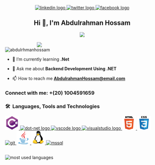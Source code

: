 
<div align="center">
  <a href="https://www.linkedin.com/in/abdulrahman-hossam-0ba758285/" target="_blank">
    <img src="https://img.shields.io/static/v1?message=LinkedIn&logo=linkedin&label=&color=0077B5&logoColor=white&labelColor=&style=for-the-badge" height="25" alt="linkedin logo"  />
  </a>
  <a href="https://twitter.com/Abdelra75917967" target="_blank">
    <img src="https://img.shields.io/static/v1?message=Twitter&logo=twitter&label=&color=1DA1F2&logoColor=white&labelColor=&style=for-the-badge" height="25" alt="twitter logo"  />
  </a>
  <a href="https://www.facebook.com/profile.php?id=100095419112419" target="_blank">
    <img src="https://img.shields.io/static/v1?message=Facebook&logo=facebook&label=&color=1877F2&logoColor=white&labelColor=&style=for-the-badge" height="25" alt="facebook logo"  />
  </a>
</div>

###
<h2 align="center" >Hi 👋, I'm Abdulrahman Hossam</h1>
<p align="center">
  <a href="https://github.com/DenverCoder1/readme-typing-svg"><img src="https://readme-typing-svg.herokuapp.com/?lines=Backend-Developer%20.NET%20;Always%20learning%20new%20things&font=Fira%20Code&center=true&width=440&height=45&color=9932cc&vCenter=true&size=22"></a>
</p> 
<img align="right" alt"Coding" width="400" src="https://cdn.dribbble.com/users/1162077/screenshots/3848914/programmer.gif">

<p align="left"> <img src="https://komarev.com/ghpvc/?username=abdulrhmanhossam&label=Profile%20views&color=0e75b6&style=flat" alt="abdulrhmanhossam" /> </p>

- 🌱 I’m currently learning **.Net**

- 💬 Ask me about **Backend Development Using .NET**

- 📫 How to reach me **AbdulrahmanHossam@email.com**

<h3 align="left">Connect with me: +(20) 1004591659</h3>

<p align="left">
  
</p>
<h3 align="left"> 🛠 &nbsp;Languages, Tools and Technologies</h3>
<p align="left"> 
  <a href="https://www.w3schools.com/cs/" target="_blank" rel="noreferrer"> <img src="https://raw.githubusercontent.com/devicons/devicon/master/icons/csharp/csharp-original.svg" alt="csharp" width="45" height="45"/> </a> 
  <a href="https://www.w3schools.com/cs/" target="_blank" rel="noreferrer"> <img src="https://cdn.jsdelivr.net/gh/devicons/devicon/icons/dot-net/dot-net-plain-wordmark.svg" height="45" alt="dot-net logo" /> </a>
  <a href="https://dotnet.microsoft.com/" target="_blank" rel="noreferrer"> <img src="https://cdn.jsdelivr.net/gh/devicons/devicon/icons/vscode/vscode-original.svg" height="45" alt="vscode logo"  /> </a> 
  <a href="https://www.w3.org/html/" target="_blank" rel="noreferrer"> <img src="https://cdn.jsdelivr.net/gh/devicons/devicon/icons/visualstudio/visualstudio-plain.svg" height="50" alt="visualstudio logo" /> </a> 
  <a href="https://www.w3.org/html/" target="_blank" rel="noreferrer"> <img src="https://raw.githubusercontent.com/devicons/devicon/master/icons/html5/html5-original-wordmark.svg" alt="html5" width="45" height="45"/> </a> 
  <a href="https://www.w3schools.com/css/" target="_blank" rel="noreferrer"> <img src="https://raw.githubusercontent.com/devicons/devicon/master/icons/css3/css3-original-wordmark.svg" alt="css3" width="45" height="45"/> </a> 
  <a href="https://git-scm.com/" target="_blank" rel="noreferrer"> <img src="https://www.vectorlogo.zone/logos/git-scm/git-scm-icon.svg" alt="git" width="45" height="45"/> </a> 
  <a href="https://www.java.com" target="_blank" rel="noreferrer"> <img src="https://raw.githubusercontent.com/devicons/devicon/master/icons/java/java-original.svg" alt="java" width="45" height="45"/> </a>  
  <a href="https://www.linux.org/" target="_blank" rel="noreferrer"> <img src="https://raw.githubusercontent.com/devicons/devicon/master/icons/linux/linux-original.svg" alt="linux" width="45" height="45"/> </a> 
  <a href="https://www.microsoft.com/en-us/sql-server" target="_blank" rel="noreferrer"> <img src="https://www.svgrepo.com/show/303229/microsoft-sql-server-logo.svg" alt="mssql" width="45" height="45"/> </a> 
</p>


  <br/>
<img align="left" src="https://github-readme-stats.vercel.app/api/top-langs?username=abdulrhmanhossam&show_icons=true&locale=en&layout=compact&theme=radical&color=9932cc" alt="most used languages" />


<br/>
<br/>
